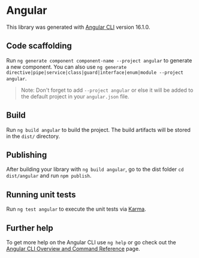 # Angular

This library was generated with
[Angular CLI](https://github.com/angular/angular-cli) version 16.1.0.

## Code scaffolding

Run `ng generate component component-name --project angular` to generate a new
component. You can also use
`ng generate directive|pipe|service|class|guard|interface|enum|module --project angular`.

> Note: Don't forget to add `--project angular` or else it will be added to the
> default project in your `angular.json` file.

## Build

Run `ng build angular` to build the project. The build artifacts will be stored
in the `dist/` directory.

## Publishing

After building your library with `ng build angular`, go to the dist folder
`cd dist/angular` and run `npm publish`.

## Running unit tests

Run `ng test angular` to execute the unit tests via
[Karma](https://karma-runner.github.io).

## Further help

To get more help on the Angular CLI use `ng help` or go check out the
[Angular CLI Overview and Command Reference](https://angular.io/cli) page.
